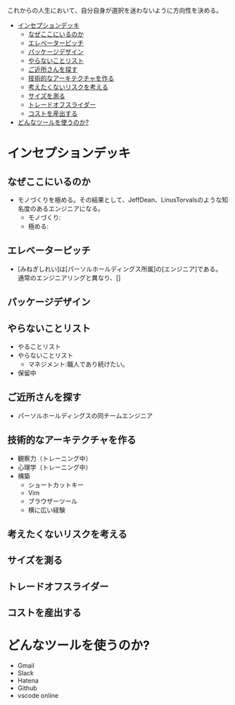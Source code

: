 
これからの人生において、自分自身が選択を迷わないように方向性を決める。

- [インセプションデッキ](#インセプションデッキ)
  - [なぜここにいるのか](#なぜここにいるのか)
  - [エレベーターピッチ](#エレベーターピッチ)
  - [パッケージデザイン](#パッケージデザイン)
  - [やらないことリスト](#やらないことリスト)
  - [ご近所さんを探す](#ご近所さんを探す)
  - [技術的なアーキテクチャを作る](#技術的なアーキテクチャを作る)
  - [考えたくないリスクを考える](#考えたくないリスクを考える)
  - [サイズを測る](#サイズを測る)
  - [トレードオフスライダー](#トレードオフスライダー)
  - [コストを産出する](#コストを産出する)
- [どんなツールを使うのか?](#どんなツールを使うのか)


# インセプションデッキ

## なぜここにいるのか

- モノづくりを極める。その結果として、JeffDean、LinusTorvalsのような知名度のあるエンジニアになる。
  - モノづくり:
  - 極める:


## エレベーターピッチ

- [みねぎしれい]は[パーソルホールディングス所属]の[エンジニア]である。
通常のエンジニアリングと異なり、[]

## パッケージデザイン


## やらないことリスト

- やることリスト
- やらないことリスト
  - マネジメント:職人であり続けたい。
- 保留中


## ご近所さんを探す

- パーソルホールディングスの同チームエンジニア


## 技術的なアーキテクチャを作る

- 観察力（トレーニング中）
- 心理学（トレーニング中）
- 構築
  - ショートカットキー
  - Vim
  - ブラウザーツール
  - 横に広い経験


## 考えたくないリスクを考える


## サイズを測る


## トレードオフスライダー


## コストを産出する


# どんなツールを使うのか?

- Gmail
- Slack
- Hatena
- Github
- vscode online





